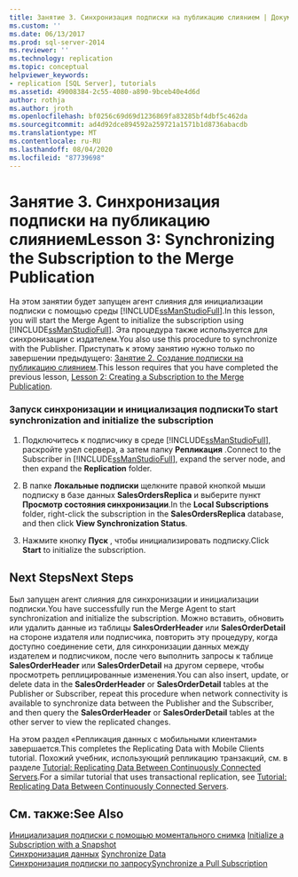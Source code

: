 ```yaml
---
title: Занятие 3. Синхронизация подписки на публикацию слиянием | Документация Майкрософт
ms.custom: ''
ms.date: 06/13/2017
ms.prod: sql-server-2014
ms.reviewer: ''
ms.technology: replication
ms.topic: conceptual
helpviewer_keywords:
- replication [SQL Server], tutorials
ms.assetid: 49008384-2c55-4080-a890-9bceb40e4d6d
author: rothja
ms.author: jroth
ms.openlocfilehash: bf0256c69d69d1236869fa83285bf4dbf5c462da
ms.sourcegitcommit: ad4d92dce894592a259721a1571b1d8736abacdb
ms.translationtype: MT
ms.contentlocale: ru-RU
ms.lasthandoff: 08/04/2020
ms.locfileid: "87739698"
---
```

# <a name="lesson-3-synchronizing-the-subscription-to-the-merge-publication"></a><span data-ttu-id="c2b9d-102">Занятие 3. Синхронизация подписки на публикацию слиянием</span><span class="sxs-lookup"><span data-stu-id="c2b9d-102">Lesson 3: Synchronizing the Subscription to the Merge Publication</span></span>
  <span data-ttu-id="c2b9d-103">На этом занятии будет запущен агент слияния для инициализации подписки с помощью среды [!INCLUDE[ssManStudioFull](../../includes/ssmanstudiofull-md.md)].</span><span class="sxs-lookup"><span data-stu-id="c2b9d-103">In this lesson, you will start the Merge Agent to initialize the subscription using [!INCLUDE[ssManStudioFull](../../includes/ssmanstudiofull-md.md)].</span></span> <span data-ttu-id="c2b9d-104">Эта процедура также используется для синхронизации с издателем.</span><span class="sxs-lookup"><span data-stu-id="c2b9d-104">You also use this procedure to synchronize with the Publisher.</span></span> <span data-ttu-id="c2b9d-105">Приступать к этому занятию нужно только по завершении предыдущего: [Занятие 2. Создание подписки на публикацию слиянием](lesson-2-creating-a-subscription-to-the-merge-publication.md).</span><span class="sxs-lookup"><span data-stu-id="c2b9d-105">This lesson requires that you have completed the previous lesson, [Lesson 2: Creating a Subscription to the Merge Publication](lesson-2-creating-a-subscription-to-the-merge-publication.md).</span></span>  
  
### <a name="to-start-synchronization-and-initialize-the-subscription"></a><span data-ttu-id="c2b9d-106">Запуск синхронизации и инициализация подписки</span><span class="sxs-lookup"><span data-stu-id="c2b9d-106">To start synchronization and initialize the subscription</span></span>  
  
1.  <span data-ttu-id="c2b9d-107">Подключитесь к подписчику в среде [!INCLUDE[ssManStudioFull](../../includes/ssmanstudiofull-md.md)], раскройте узел сервера, а затем папку **Репликация** .</span><span class="sxs-lookup"><span data-stu-id="c2b9d-107">Connect to the Subscriber in [!INCLUDE[ssManStudioFull](../../includes/ssmanstudiofull-md.md)], expand the server node, and then expand the **Replication** folder.</span></span>  
  
2.  <span data-ttu-id="c2b9d-108">В папке **Локальные подписки** щелкните правой кнопкой мыши подписку в базе данных **SalesOrdersReplica** и выберите пункт **Просмотр состояния синхронизации**.</span><span class="sxs-lookup"><span data-stu-id="c2b9d-108">In the **Local Subscriptions** folder, right-click the subscription in the **SalesOrdersReplica** database, and then click **View Synchronization Status**.</span></span>  
  
3.  <span data-ttu-id="c2b9d-109">Нажмите кнопку **Пуск** , чтобы инициализировать подписку.</span><span class="sxs-lookup"><span data-stu-id="c2b9d-109">Click **Start** to initialize the subscription.</span></span>  
  
## <a name="next-steps"></a><span data-ttu-id="c2b9d-110">Next Steps</span><span class="sxs-lookup"><span data-stu-id="c2b9d-110">Next Steps</span></span>  
 <span data-ttu-id="c2b9d-111">Был запущен агент слияния для синхронизации и инициализации подписки.</span><span class="sxs-lookup"><span data-stu-id="c2b9d-111">You have successfully run the Merge Agent to start synchronization and initialize the subscription.</span></span> <span data-ttu-id="c2b9d-112">Можно вставить, обновить или удалить данные из таблицы **SalesOrderHeader** или **SalesOrderDetail** на стороне издателя или подписчика, повторить эту процедуру, когда доступно соединение сети, для синхронизации данных между издателем и подписчиком, после чего выполнить запросы к таблице **SalesOrderHeader** или **SalesOrderDetail** на другом сервере, чтобы просмотреть реплицированные изменения.</span><span class="sxs-lookup"><span data-stu-id="c2b9d-112">You can also insert, update, or delete data in the **SalesOrderHeader** or **SalesOrderDetail** tables at the Publisher or Subscriber, repeat this procedure when network connectivity is available to synchronize data between the Publisher and the Subscriber, and then query the **SalesOrderHeader** or **SalesOrderDetail** tables at the other server to view the replicated changes.</span></span>  
  
 <span data-ttu-id="c2b9d-113">На этом раздел «Репликация данных с мобильными клиентами» завершается.</span><span class="sxs-lookup"><span data-stu-id="c2b9d-113">This completes the Replicating Data with Mobile Clients tutorial.</span></span> <span data-ttu-id="c2b9d-114">Похожий учебник, использующий репликацию транзакций, см. в разделе [Tutorial: Replicating Data Between Continuously Connected Servers](tutorial-replicating-data-between-continuously-connected-servers.md).</span><span class="sxs-lookup"><span data-stu-id="c2b9d-114">For a similar tutorial that uses transactional replication, see [Tutorial: Replicating Data Between Continuously Connected Servers](tutorial-replicating-data-between-continuously-connected-servers.md).</span></span>  
  
## <a name="see-also"></a><span data-ttu-id="c2b9d-115">См. также:</span><span class="sxs-lookup"><span data-stu-id="c2b9d-115">See Also</span></span>  
 <span data-ttu-id="c2b9d-116">[Инициализация подписки с помощью моментального снимка](initialize-a-subscription-with-a-snapshot.md) </span><span class="sxs-lookup"><span data-stu-id="c2b9d-116">[Initialize a Subscription with a Snapshot](initialize-a-subscription-with-a-snapshot.md) </span></span>  
 <span data-ttu-id="c2b9d-117">[Синхронизация данных](synchronize-data.md) </span><span class="sxs-lookup"><span data-stu-id="c2b9d-117">[Synchronize Data](synchronize-data.md) </span></span>  
 [<span data-ttu-id="c2b9d-118">Синхронизация подписки по запросу</span><span class="sxs-lookup"><span data-stu-id="c2b9d-118">Synchronize a Pull Subscription</span></span>](synchronize-a-pull-subscription.md)  
  
  
